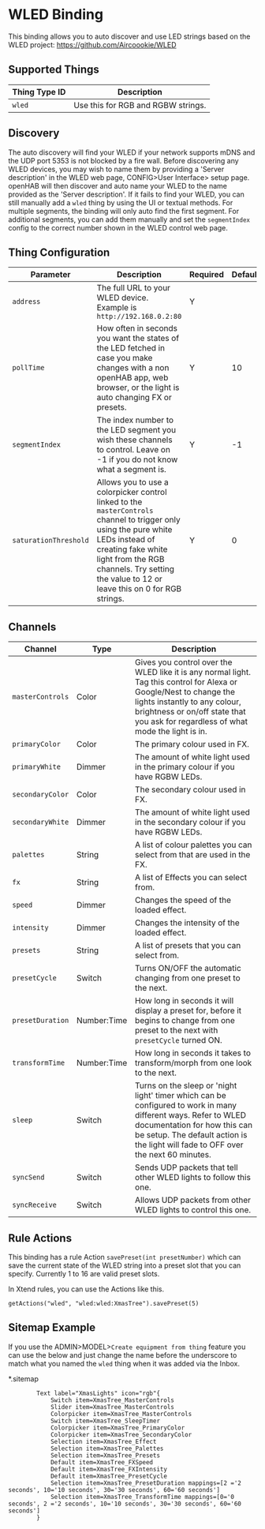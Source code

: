 # WLED Binding

This binding allows you to auto discover and use LED strings based on the WLED project:
<https://github.com/Aircoookie/WLED>

## Supported Things

| Thing Type ID | Description |
|-|-|
| `wled` | Use this for RGB and RGBW strings. |

## Discovery

The auto discovery will find your WLED if your network supports mDNS and the UDP port 5353 is not blocked by a fire wall.
Before discovering any WLED devices, you may wish to name them by providing a 'Server description' in the WLED web page, CONFIG>User Interface> setup page.
openHAB will then discover and auto name your WLED to the name provided as the 'Server description'.
If it fails to find your WLED, you can still manually add a `wled` thing by using the UI or textual methods.
For multiple segments, the binding will only auto find the first segment.
For additional segments, you can add them manually and set the `segmentIndex` config to the correct number shown in the WLED control web page.

## Thing Configuration

| Parameter | Description | Required | Default |
|-|-|-|-|
| `address`| The full URL to your WLED device. Example is `http://192.168.0.2:80` | Y | |
| `pollTime`| How often in seconds you want the states of the LED fetched in case you make changes with a non openHAB app, web browser, or the light is auto changing FX or presets. | Y | 10 |
| `segmentIndex` | The index number to the LED segment you wish these channels to control. Leave on -1 if you do not know what a segment is. | Y | -1 |
| `saturationThreshold` | Allows you to use a colorpicker control linked to the `masterControls` channel to trigger only using the pure white LEDs instead of creating fake white light from the RGB channels. Try setting the value to 12 or leave this on 0 for RGB strings. | Y | 0 |

## Channels

| Channel | Type | Description |
|-|-|-|
| `masterControls` | Color | Gives you control over the WLED like it is any normal light. Tag this control for Alexa or Google/Nest to change the lights instantly to any colour, brightness or on/off state that you ask for regardless of what mode the light is in. |
| `primaryColor` | Color | The primary colour used in FX. |
| `primaryWhite` | Dimmer | The amount of white light used in the primary colour if you have RGBW LEDs. |
| `secondaryColor` | Color | The secondary colour used in FX. |
| `secondaryWhite` | Dimmer | The amount of white light used in the secondary colour if you have RGBW LEDs. |
| `palettes` | String | A list of colour palettes you can select from that are used in the FX. |
| `fx` | String |  A list of Effects you can select from. |
| `speed` | Dimmer | Changes the speed of the loaded effect. |
| `intensity` | Dimmer | Changes the intensity of the loaded effect. |
| `presets` | String |  A list of presets that you can select from.  |
| `presetCycle` | Switch | Turns ON/OFF the automatic changing from one preset to the next. |
| `presetDuration` | Number:Time | How long in seconds it will display a preset for, before it begins to change from one preset to the next with `presetCycle` turned ON. |
| `transformTime` | Number:Time | How long in seconds it takes to transform/morph from one look to the next. |
| `sleep` | Switch | Turns on the sleep or 'night light' timer which can be configured to work in many different ways. Refer to WLED documentation for how this can be setup. The default action is the light will fade to OFF over the next 60 minutes. |
| `syncSend` | Switch | Sends UDP packets that tell other WLED lights to follow this one. |
| `syncReceive` | Switch | Allows UDP packets from other WLED lights to control this one. |

## Rule Actions

This binding has a rule Action `savePreset(int presetNumber)` which can save the current state of the WLED string into a preset slot that you can specify.
Currently 1 to 16 are valid preset slots.

In Xtend rules, you can use the Actions like this.

```
getActions("wled", "wled:wled:XmasTree").savePreset(5)
```

## Sitemap Example

If you use the ADMIN>MODEL>`Create equipment from thing` feature you can use the below and just change the name before the underscore to match what you named the `wled` thing when it was added via the Inbox.

*.sitemap

```
        Text label="XmasLights" icon="rgb"{
            Switch item=XmasTree_MasterControls
            Slider item=XmasTree_MasterControls
            Colorpicker item=XmasTree_MasterControls
            Switch item=XmasTree_SleepTimer
            Colorpicker item=XmasTree_PrimaryColor
            Colorpicker item=XmasTree_SecondaryColor
            Selection item=XmasTree_Effect
            Selection item=XmasTree_Palettes
            Selection item=XmasTree_Presets
            Default item=XmasTree_FXSpeed
            Default item=XmasTree_FXIntensity
            Default item=XmasTree_PresetCycle
            Selection item=XmasTree_PresetDuration mappings=[2 ='2 seconds', 10='10 seconds', 30='30 seconds', 60='60 seconds']
            Selection item=XmasTree_TransformTime mappings=[0='0 seconds', 2 ='2 seconds', 10='10 seconds', 30='30 seconds', 60='60 seconds']
        }
        
```
